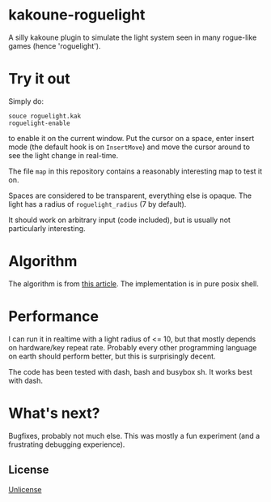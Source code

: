 # kakoune-roguelight

A silly kakoune plugin to simulate the light system seen in many rogue-like games (hence 'roguelight').

# Try it out

Simply do:
```
souce roguelight.kak
roguelight-enable
```
to enable it on the current window. Put the cursor on a space, enter insert mode (the default hook is on `InsertMove`) and move the cursor around to see the light change in real-time.

The file `map` in this repository contains a reasonably interesting map to test it on.

Spaces are considered to be transparent, everything else is opaque. The light has a radius of `roguelight_radius` (7 by default).

It should work on arbitrary input (code included), but is usually not particularly interesting.

# Algorithm

The algorithm is from [this article](https://blogs.msdn.microsoft.com/ericlippert/tag/shadowcasting/). The implementation is in pure posix shell.

# Performance

I can run it in realtime with a light radius of <= 10, but that mostly depends on hardware/key repeat rate. Probably every other programming language on earth should perform better, but this is surprisingly decent.

The code has been tested with dash, bash and busybox sh. It works best with dash.

# What's next?

Bugfixes, probably not much else. This was mostly a fun experiment (and a frustrating debugging experience).

## License

[Unlicense](http://unlicense.org)
